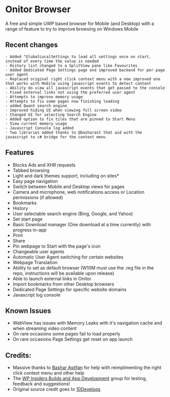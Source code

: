 # Onitor Browser A free and simple UWP based browser for Mobile (and Desktop) with a range of feature to try to improve browsing on Windows Mobile## Recent changes```- Added "GlobalLocalSettings to load all settings once on start, instead of every time the value is needed- History list changed to a SplitView pane like Favourites- Added dedicated Page Settings page and improved backend for per page user agent- Replaced original right click context menu with a new improved one that works with Mobile using javascript events to detect content- Ability do view all javascript events that get passed to the console- Fixed external links not using the preferred user agent- Attempts to improve memory usage- Attempts to fix some pages now finishing loading- added Qwant search engine- Improved hiding UI when viewing full screen video- Changed UI for selecting Search Engine- Added option to fix tiles that are pinned to Start Menu- View current memory usage- Javascript Console log added- Two libraries added thanks to @basharast that aid with the javascript to c# bridge for the context menu```## Features- Blocks Ads and XHR requests- Tabbed browsing- Light and dark themes support, including on sites*- Easy page navigation- Switch between Mobile and Desktop views for pages- Camera and microphone, web notifications access or Location permissions (if allowed)- Bookmarks- History- User selectable search engine (Bing, Google, and Yahoo)- Set start page- Basic Download manager (One download at a time currently) with progress in-app- Print- Share- Pin webpage to Start with the page's icon- Changeable user agents- Automatic User Agent switching for certain websites- Webpage Translation - Ability to set as default browser (W10M must use the .reg file in the repo, instructions will be available upon release)- Able to launch external links in Onitor- Import bookmarks from other Desktop browsers- Dedicated Page Settings for specific website domains- Javascript log console## Known Issues- WebView has issues with Memory Leaks with it's navigation cache and when streaming video content- On rare occasions some pages fail to load properly- On rare occasions Page Settings get reset on app launch## Credits:- Massive thanks to [Bashar Astifan](https://github.com/basharast) for help with reimplimenting the right click context menu and other help- The [WP Insiders Builds and App Development](https://t.me/WPInsiders) group for testing, feedback and suggestions!- Original source credit goes to [10Develops](https://github.com/10Develops/onitor)